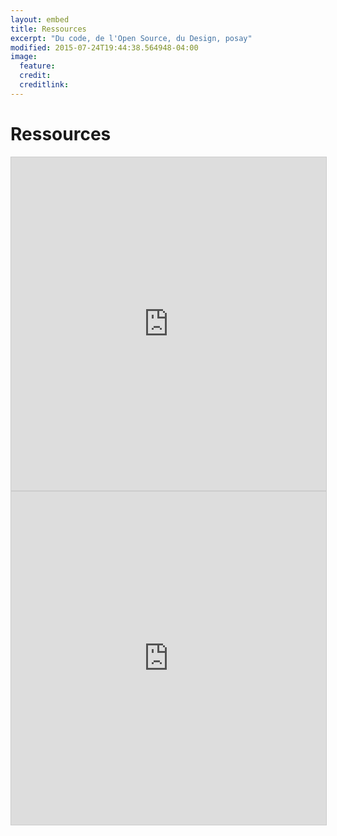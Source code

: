 ```yaml
---
layout: embed
title: Ressources
excerpt: "Du code, de l'Open Source, du Design, posay"
modified: 2015-07-24T19:44:38.564948-04:00
image:
  feature:
  credit:
  creditlink:
---
```




<!--

{% for project in site.data.projects %}

###    [{{project.name}}]({{ project.url }})
![{{ project.name }}]({{ site.url }}/images/{{ project.avatar }})

_{{project.description}}_


{% endfor %}


-->

 <h1 class="entry-title">Ressources</h1>

<iframe class="airtable-embed" src="https://airtable.com/embed/shrmotHpDkEfE5Sz5?backgroundColor=blue&viewControls=on" frameborder="0" onmousewheel="" width="100%" height="533" style="background: transparent; border: 1px solid #ccc;"></iframe>
<iframe class="airtable-embed" src="https://airtable.com/embed/shrfzMTxgMdqOPvsI?backgroundColor=blue" frameborder="0" onmousewheel="" width="100%" height="533" style="background: transparent; border: 1px solid #ccc;"></iframe>
